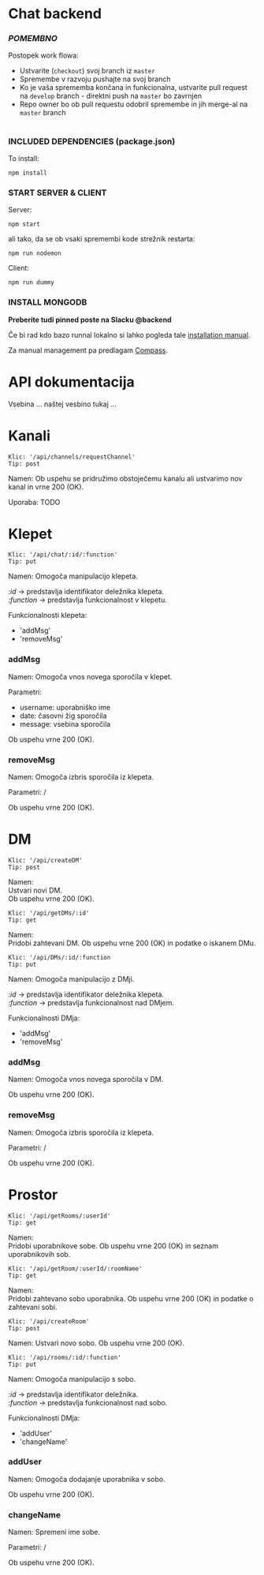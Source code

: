 # Chat backend

### ***POMEMBNO***

Postopek work flowa:
* Ustvarite (<code>checkout</code>) svoj branch iz <code>master</code>
* Spremembe v razvoju pushajte na svoj branch
* Ko je vaša sprememba končana in funkcionalna, ustvarite pull request na <code>develop</code> branch - direktni push na <code>master</code> bo zavrnjen
* Repo owner bo ob pull requestu odobril spremembe in jih merge-al na <code>master</code> branch

#

### INCLUDED DEPENDENCIES (package.json)
To install:
```
npm install
```

### START SERVER & CLIENT
Server:
```
npm start
```
ali tako, da se ob vsaki spremembi kode strežnik restarta:
```
npm run nodemon
```
Client:
```
npm run dummy
```

### INSTALL MONGODB
**Preberite tudi pinned poste na Slacku @backend**

Če bi rad kdo bazo runnal lokalno si lahko pogleda tale [installation manual](https://docs.mongodb.com/manual/administration/install-community/).

Za manual management pa predlagam [Compass](https://docs.mongodb.com/compass/current/install/).

# API dokumentacija


Vsebina
... naštej vesbino tukaj ...

# Kanali
```
Klic: '/api/channels/requestChannel'  
Tip: post  
```

Namen:
Ob uspehu se pridružimo obstoječemu kanalu ali ustvarimo nov kanal in vrne 200 (OK).  

Uporaba:
TODO

# Klepet
```
Klic: '/api/chat/:id/:function'
Tip: put
```
Namen:
Omogoča manipulacijo klepeta.

*:id* -> predstavlja identifikator deležnika klepeta.  
*:function* -> predstavlja funkcionalnost v klepetu.

Funkcionalnosti klepeta:
- 'addMsg'
- 'removeMsg'

### addMsg

Namen:
Omogoča vnos novega sporočila v klepet.

Parametri:
- username: uporabniško ime
- date: časovni žig sporočila
- message: vsebina sporočila

Ob uspehu vrne 200 (OK).

### removeMsg

Namen:
Omogoča izbris sporočila iz klepeta.

Parametri:
/

Ob uspehu vrne 200 (OK).

# DM
```
Klic: '/api/createDM'
Tip: post
```
Namen:  
Ustvari novi DM.  
Ob uspehu vrne 200 (OK).

```
Klic: '/api/getDMs/:id'
Tip: get
```

Namen:  
Pridobi zahtevani DM.
Ob uspehu vrne 200 (OK) in podatke o iskanem DMu.

```
Klic: '/api/DMs/:id/:function
Tip: put
```  
Namen:
Omogoča manipulacijo z DMji.

*:id* -> predstavlja identifikator deležnika klepeta.  
*:function* -> predstavlja funkcionalnost nad DMjem.

Funkcionalnosti DMja:
- 'addMsg'
- 'removeMsg'

### addMsg

Namen:
Omogoča vnos novega sporočila v DM.  

Ob uspehu vrne 200 (OK).

### removeMsg

Namen:
Omogoča izbris sporočila iz klepeta.

Parametri:
/

Ob uspehu vrne 200 (OK).

# Prostor

```
Klic: '/api/getRooms/:userId'
Tip: get
```  

Namen:   
Pridobi uporabnikove sobe.
Ob uspehu vrne 200 (OK) in seznam uporabnikovih sob.

```
Klic: '/api/getRoom/:userId/:roomName'
Tip: get
```  

Namen:  
Pridobi zahtevano sobo uporabnika.
Ob uspehu vrne 200 (OK) in podatke o zahtevani sobi.

```
Klic: '/api/createRoom'
Tip: post
```  

Namen:
Ustvari novo sobo.
Ob uspehu vrne 200 (OK).

```
Klic: '/api/rooms/:id/:function'
Tip: put
```  
Namen:
Omogoča manipulacijo s sobo.

*:id* -> predstavlja identifikator deležnika.  
*:function* -> predstavlja funkcionalnost nad sobo.

Funkcionalnosti DMja:
- 'addUser'
- 'changeName'

### addUser

Namen:
Omogoča dodajanje uporabnika v sobo.

Ob uspehu vrne 200 (OK).

### changeName

Namen:
Spremeni ime sobe.

Parametri:
/

Ob uspehu vrne 200 (OK).
